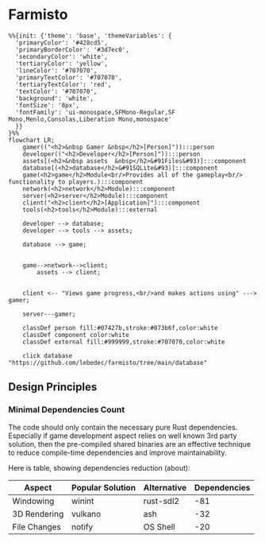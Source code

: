 # Farmisto

```mermaid
%%{init: {'theme': 'base', 'themeVariables': {
  'primaryColor': '#428cd5',
  'primaryBorderColor': '#3d7ec0',
  'secondaryColor': 'white',
  'tertiaryColor': 'yellow',
  'lineColor': '#707070',
  'primaryTextColor': '#707070',
  'tertiaryTextColor': 'red',
  'textColor': '#707070',
  'background': 'white',
  'fontSize': '8px',
  'fontFamily': 'ui-monospace,SFMono-Regular,SF Mono,Menlo,Consolas,Liberation Mono,monospace'
  }}
}%%
flowchart LR;
	gamer(("<h2>&nbsp Gamer &nbsp</h2>[Person]")):::person
	developer(("<h2>Developer</h2>[Person]")):::person
	assets[(<h2>&nbsp assets  &nbsp</h2>&#91Files&#93)]:::component
	database[(<h2>database</h2>&#91SQLite&#93)]:::component
	game(<h2>game</h2>Module<br/>Provides all of the gameplay<br/> functionality to players.):::component
	network(<h2>network</h2>Module):::component
	server(<h2>server</h2>Module):::component
	client("<h2>client</h2>[Application]"):::component
	tools(<h2>tools</h2>Module):::external
	
	developer --> database;
	developer --> tools --> assets;
	
	database --> game;
	
	
	game-->network-->client;
		assets --> client;
	

	client <-- "Views game progress,<br/>and makes actions using" ---> gamer;

    server---gamer;

	classDef person fill:#07427b,stroke:#073b6f,color:white
	classDef component color:white
	classDef external fill:#999999,stroke:#707070,color:white
	
	click database "https://github.com/lebedec/farmisto/tree/main/database"
```

## Design Principles

### Minimal Dependencies Count

The code should only contain the necessary pure Rust dependencies.
Especially if game development aspect relies on well known 3rd party solution,
then the pre-compiled shared binaries are an effective technique
to reduce compile-time dependencies and improve maintainability.

Here is table, showing dependencies reduction (about):

| Aspect       | Popular Solution | Alternative | Dependencies |
|--------------|------------------|-------------|--------------|
| Windowing    | winint           | rust-sdl2   | -81          |
| 3D Rendering | vulkano          | ash         | -32          |
| File Changes | notify           | OS Shell    | -20          | 